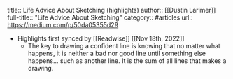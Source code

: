 title:: Life Advice About Sketching (highlights)
author:: [[Dustin Larimer]]
full-title:: "Life Advice About Sketching"
category:: #articles
url:: https://medium.com/p/50da05355d29

- Highlights first synced by [[Readwise]] [[Nov 18th, 2022]]
	- The key to drawing a confident line is knowing that no matter what happens, it is neither a bad nor good line until something else happens… such as another line. It is the sum of all lines that makes a drawing.